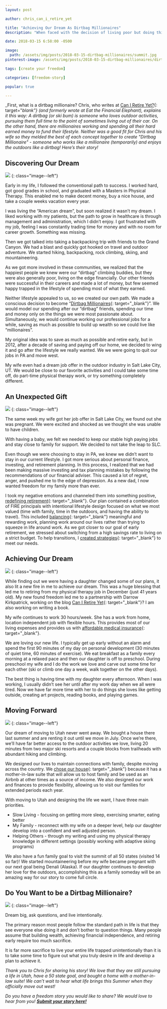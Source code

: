 ```yaml
---
layout: post

author: chris_can_i_retire_yet

title: "Achieving Our Dream As Dirtbag Millionaires"
description: "When faced with the decision of living poor but doing things he loved and living rich but missing out, Chris decided to take another path - to become a dirtbag millionaire"

date: 2018-03-15 6:58:00 -0500

image:
  path: /assets/img/posts/2018-03-15-dirtbag-millionaires/summit.jpg
pinterest-image: /assets/img/posts/2018-03-15-dirtbag-millionaires/dirtbag-millionaire.png

tags: [create your freedom]

categories: [freedom-story]

popular: true

---
```


_First, what is a dirtbag millionaire? Chris, who writes at [Can I Retire Yet?](https://www.caniretireyet.com/){: target="_blank"} (and formerly wrote at Eat the Financial Elephant), explains it this way: A dirtbag (or ski bum) is someone who loves outdoor activities, pursuing them full time to the point of sometimes living out of their car. On the other hand, there are millionaires working and spending all their hard earned money to fund their lifestyle. Neither was a good fit for Chris and his wife so they melded the best of each concept together to create "Dirtbag Millionaire" - someone who works like a millionaire (temporarily) and enjoys the outdoors like a dirtbag! Here’s their story!_

## Discovering Our Dream

![]({{site.url}}/assets/img/posts/2018-03-15-dirtbag-millionaires/couple.jpg)
{: class="image--left"}

Early in my life, I followed the conventional path to success. I worked hard, got good grades in school, and graduated with a Masters in Physical Therapy. This enabled me to make decent money, buy a nice house, and take a couple weeks vacation every year.

I was living the “American dream”, but soon realized it wasn’t my dream. I liked working with my patients, but the path to grow in healthcare is through management and administration, which I didn’t enjoy. I got frustrated with my job, feeling I was constantly trading time for money and with no room for career growth. Something was missing.

Then we got talked into taking a backpacking trip with friends to the Grand Canyon. We had a blast and quickly got hooked on travel and outdoor adventure. We started hiking, backpacking, rock climbing, skiing, and mountaineering.

As we got more involved in these communities, we realized that the happiest people we knew were our “dirtbag” climbing buddies, but they were also generally poor, living on the edge financially. Our other friends were successful in their careers and made a lot of money, but few seemed happy trapped in the lifestyle of spending most of what they earned.

Neither lifestyle appealed to us, so we created our own path. We made a conscious decision to become “[Dirtbag Millionaires](http://eatthefinancialelephant.com/dirtbag-millionaires/){: target="_blank"}”. We would model our spending after our “dirtbag” friends, spending our time and money only on the things we were most passionate about. Simultaneously, we would continue working our professional jobs for a while, saving as much as possible to build up wealth so we could live like “millionaires”.

My original idea was to save as much as possible and retire early, but in 2012, after a decade of  saving and paying off our home, we decided to wing it and go after the lifestyle we really wanted. We we were going to quit our jobs in PA and move west.

My wife even had a dream job offer in the outdoor industry in Salt Lake City, UT. We would be close to our favorite activities and I could take some time off, do part-time physical therapy work, or try something completely different.

## An Unexpected Gift

![]({{site.url}}/assets/img/posts/2018-03-15-dirtbag-millionaires/baby.jpg)
{: class="image--left"}

The same week my wife got her job offer in Salt Lake City, we found out she was pregnant. We were excited and shocked as we thought she was unable to have children.

With having a baby, we felt we needed to keep our stable high paying jobs and stay close to family for support. We decided to not take the leap to SLC.

Even though we were choosing to stay in PA, we knew we didn’t want to stay in our current lifestyle. I got more serious about personal finance, investing, and retirement planning. In this process, I realized that we had been making massive investing and tax planning mistakes by following the recommendations of our financial adviser. This caused a lot of regret, anger, and pushed me to the edge of depression. As a new dad, I now wanted freedom for my family more than ever.

I took my negative emotions and channeled them into something positive, [redefining retirement](https://www.caniretireyet.com/redefining-retirement/){: target="_blank"}. Our plan contained a combination of FIRE principals with intentional lifestyle design focused on what we most valued (time with family, time in the outdoors, and having the ability to travel). This included [balancing](https://www.caniretireyet.com/cant-retire-yet/){: target="_blank"} meaningful and rewarding work, planning work around our lives rather than trying to squeeze in life around work. As we got closer to our goal of early retirement, we stressed about switching from a high savings rate to living on a strict budget. To help transitions, I [created strategies](https://www.caniretireyet.com/fundamental-problem-retirement-planning/){: target="_blank"} to meet our needs.

## Achieving Our Dream

![]({{site.url}}/assets/img/posts/2018-03-15-dirtbag-millionaires/mississippi.jpg)
{: class="image--left"}

While finding out we were having a daughter changed some of our plans, it also lit a new fire in me to achieve our dream. This was a huge blessing that led me to retiring from my physical therapy job in December (just 41 years old). My new found freedom led me to a partnership with Darrow Kirkpatrick, working on the blog [Can I Retire Yet](https://www.caniretireyet.com/){: target="_blank"}? I am also working on writing a book.

My wife continues to work 30 hours/week. She has a work from home, location independent job with flexible hours. This provides most of our living expenses and provides us with [affordable medical insurance](https://www.caniretireyet.com/flexible-health-insurance-early-retirement/){: target="_blank"}.

We are loving our new life. I typically get up early without an alarm and spend the first 90 minutes of my day on personal development (30 minutes of quiet time, 60 minutes of exercise). We eat breakfast as a family every morning at a relaxed pace and then our daughter is off to preschool. During preschool my wife and I do the work we love and carve out some time for each other (ski or climb one day a week, walk together on the other days).

The best thing is having time with my daughter every afternoon. When I was working, I usually didn’t see her until after my work day when we all were tired. Now we have far more time with her to do things she loves like getting outside, creating art projects, reading books, and playing games.

## Moving Forward

![]({{site.url}}/assets/img/posts/2018-03-15-dirtbag-millionaires/family-photo.jpg)
{: class="image--left"}

Our dream of moving to Utah never went away. We bought a house there last summer and are renting it out until we move in July.  Once we’re there, we’ll have far better access to the outdoor activities we love, living 20 minutes from two major ski resorts and a couple blocks from trailheads with abundant hiking and climbing.

We designed our lives to maintain connections with family, despite moving across the country. We [chose our house](https://www.caniretireyet.com/designing-home-ownership-retire-earlier/){: target="_blank"} because it has a mother-in-law suite that will allow us to host family and be used as an Airbnb at other times as a source of income. We also designed our work and finances to provide flexibility, allowing us to visit our families for extended periods each year.

With moving to Utah and designing the life we want, I have three main priorities.

- Slow Living - focusing on getting more sleep, exercising smarter, eating better
- My Family - reconnect with my wife on a deeper level, help our daughter develop into a confident and well adjusted person.
- Helping Others - through my writing and using my physical therapy knowledge in different settings (possibly working with adaptive skiing programs)

We also have a fun family goal to visit the summit of all 50 states (visited 14 so far)! We started mountaineering before my wife became pregnant with our next goal being Denali (Alaska). If our daughter continues to develop her love for the outdoors, accomplishing this as a family someday will be an amazing way for our story to come full circle.  

## Do You Want to be a Dirtbag Millionaire?

![]({{site.url}}/assets/img/posts/2018-03-15-dirtbag-millionaires/looking-out.jpg)
{: class="image--left"}

Dream big, ask questions, and live intentionally.

The primary reason most people follow the standard path in life is that they see everyone else doing it and don’t bother to question things. Many people assume that building wealth, achieving financial independence, and retiring early require too much sacrifice.

It is far more sacrifice to live your entire life trapped unintentionally than it is to take some time to figure out what you truly desire in life and develop a plan to achieve it.

_Thank you to Chris for sharing his story! We love that they are still pursuing a life in Utah, have a 50 state goal, and bought a home with a mother-in-law suite! We can’t wait to hear what life brings this Summer when they officially move out west!_

_Do you have a freedom story you would like to share? We would love to hear from you!_ ___[Submit your story here!]({{site.url}}/freedom-stories/#share-your-story)___
